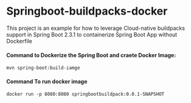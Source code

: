 # Springboot-buildpacks-docker
This project is an example for how to leverage Cloud-native buildpacks support in Spring Boot 2.3.1 to containerize Spring Boot App without Dockerfile

#### Command to Dockerize the Spring Boot and craete Docker Image:
````
mvn spring-boot:build-iamge
````

#### Command To run docker image 
````
docker run -p 8080:8080 springbootbuildpack:0.0.1-SNAPSHOT  
````
